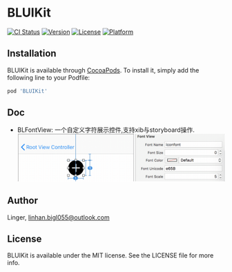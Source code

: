 # BLUIKit

[![CI Status](http://img.shields.io/travis/158179948@qq.com/BLUIKit.svg?style=flat)](https://travis-ci.org/158179948@qq.com/BLUIKit)
[![Version](https://img.shields.io/cocoapods/v/BLUIKit.svg?style=flat)](http://cocoapods.org/pods/BLUIKit)
[![License](https://img.shields.io/cocoapods/l/BLUIKit.svg?style=flat)](http://cocoapods.org/pods/BLUIKit)
[![Platform](https://img.shields.io/cocoapods/p/BLUIKit.svg?style=flat)](http://cocoapods.org/pods/BLUIKit)

## Installation

BLUIKit is available through [CocoaPods](http://cocoapods.org). To install
it, simply add the following line to your Podfile:

```ruby
pod 'BLUIKit'
```

## Doc

- BLFontView: 一个自定义字符展示控件,支持xib与storyboard操作.
  ![BLFontView](./Doc/BLFontView.gif)

## Author

Linger, linhan.bigl055@outlook.com

## License

BLUIKit is available under the MIT license. See the LICENSE file for more info.
